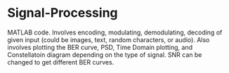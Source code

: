 # Signal-Processing
MATLAB code. Involves encoding, modulating, demodulating, decoding of given input (could be images, text, random characters, or audio). Also involves plotting the BER curve, PSD, Time Domain plotting, and Constellatoin diagram depending on the type of signal.
SNR can be changed to get different BER curves. 
